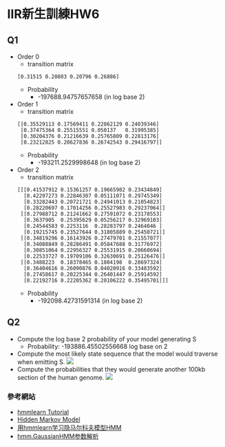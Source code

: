 # IIR新生訓練HW6
## Q1
- Order 0
    - transition matrix
    ```
    [0.31515 0.20803 0.20796 0.26886]
    ```
    - Probability
        - -197688.94757657658 (in log base 2)
- Order 1
    - transition matrix
    ```
    [[0.35529113 0.17569411 0.22862129 0.24039346]
     [0.37475364 0.25515551 0.050137   0.31995385]
     [0.30204376 0.21216639 0.25765809 0.22813176]
     [0.23212825 0.20627836 0.26742543 0.29416797]]
     ```
    - Probability
        - -193211.2529998648 (in log base 2)
- Order 2
    - transition matrix
    ```
    [[[0.41537912 0.15361257 0.19665982 0.23434849]
      [0.42297273 0.22846307 0.05111071 0.29745349]
      [0.33282443 0.20721721 0.24941013 0.21054823]
      [0.28220697 0.17014256 0.25527983 0.29237064]]
     [[0.27988712 0.21241662 0.27591072 0.23178553]
      [0.3637905  0.25395629 0.05256217 0.32969103]
      [0.24544583 0.2253116  0.28283797 0.2464046 ]
      [0.19215745 0.23527644 0.31805889 0.25450721]]
     [[0.34819296 0.16143926 0.27479701 0.21557077]
      [0.34088849 0.28286491 0.05847688 0.31776972]
      [0.30851064 0.22956327 0.25531915 0.20660694]
      [0.22533727 0.19709106 0.32630691 0.25126476]]
     [[0.3488223  0.18378465 0.1804198  0.28697324]
      [0.36404616 0.26090876 0.04020916 0.33483592]
      [0.27458617 0.20225344 0.26401447 0.25914592]
      [0.22192716 0.22205362 0.20106222 0.35495701]]]
  ```
    - Probability
        - -192098.42731591314 (in log base 2)
## Q2
- Compute the log base 2 probability of your model generating S
    - Probability: -193886.45502556668 log base on 2
- Compute the most likely state sequence that the model would traverse when emitting S.
![](https://i.imgur.com/PgqxEOR.png)
- Compute the probabilities that they would generate another 100kb section of the human genome.
![](https://i.imgur.com/nLJ2V0p.png)


### 參考網站
- [hmmlearn Tutorial](https://hmmlearn.readthedocs.io/en/latest/tutorial.html#building-hmm-and-generating-samples)
- [Hidden Markov Model](https://medium.com/ai-academy-taiwan/hidden-markov-model-part-2-ac46dcdd42d1)
- [用hmmlearn学习隐马尔科夫模型HMM](https://www.cnblogs.com/pinard/p/7001397.html)
- [hmm.GaussianHMM参数解析](https://zhuanlan.zhihu.com/p/46303947)